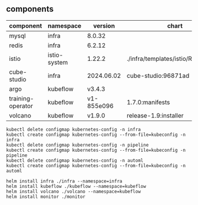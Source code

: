 ## components

|     component     |  namespace   |  version   |               chart               |
| ----------------- | ------------ | ---------- | --------------------------------- |
| mysql             | infra        | 8.0.32     |                                   |
| redis             | infra        | 6.2.12     |                                   |
| istio             | istio-system | 1.22.2     | ./infra/templates/istio/README.md |
| cube-studio       | infra        | 2024.06.02 | cube-studio:96871ad               |
| argo              | kubeflow     | v3.4.3     |                                   |
| training-operator | kubeflow     | v1-855e096 | 1.7.0:manifests                   |
| volcano           | kubeflow     | v1.9.0     | release-1.9:installer             |

```
kubectl delete configmap kubernetes-config -n infra
kubectl create configmap kubernetes-config --from-file=kubeconfig -n infra
kubectl delete configmap kubernetes-config -n pipeline
kubectl create configmap kubernetes-config --from-file=kubeconfig -n pipeline
kubectl delete configmap kubernetes-config -n automl
kubectl create configmap kubernetes-config --from-file=kubeconfig -n automl

helm install infra ./infra --namespace=infra
helm install kubeflow ./kubeflow --namespace=kubeflow
helm install volcano ./volcano --namespace=kubeflow
helm install monitor ./monitor
```
